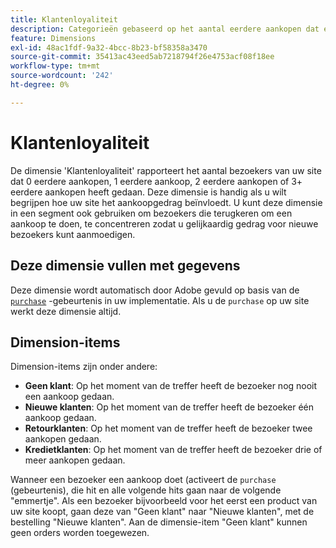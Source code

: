 ```yaml
---
title: Klantenloyaliteit
description: Categorieën gebaseerd op het aantal eerdere aankopen dat een bezoeker heeft gedaan.
feature: Dimensions
exl-id: 48ac1fdf-9a32-4bcc-8b23-bf58358a3470
source-git-commit: 35413ac43eed5ab7218794f26e4753acf08f18ee
workflow-type: tm+mt
source-wordcount: '242'
ht-degree: 0%

---
```


# Klantenloyaliteit

De dimensie &#39;Klantenloyaliteit&#39; rapporteert het aantal bezoekers van uw site dat 0 eerdere aankopen, 1 eerdere aankoop, 2 eerdere aankopen of 3+ eerdere aankopen heeft gedaan. Deze dimensie is handig als u wilt begrijpen hoe uw site het aankoopgedrag beïnvloedt. U kunt deze dimensie in een segment ook gebruiken om bezoekers die terugkeren om een aankoop te doen, te concentreren zodat u gelijkaardig gedrag voor nieuwe bezoekers kunt aanmoedigen.

## Deze dimensie vullen met gegevens

Deze dimensie wordt automatisch door Adobe gevuld op basis van de [`purchase`](/help/implement/vars/page-vars/events/event-purchase.md) -gebeurtenis in uw implementatie. Als u de `purchase` op uw site werkt deze dimensie altijd.

## Dimension-items

Dimension-items zijn onder andere:

* **Geen klant**: Op het moment van de treffer heeft de bezoeker nog nooit een aankoop gedaan.
* **Nieuwe klanten**: Op het moment van de treffer heeft de bezoeker één aankoop gedaan.
* **Retourklanten**: Op het moment van de treffer heeft de bezoeker twee aankopen gedaan.
* **Kredietklanten**: Op het moment van de treffer heeft de bezoeker drie of meer aankopen gedaan.

Wanneer een bezoeker een aankoop doet (activeert de `purchase` (gebeurtenis), die hit en alle volgende hits gaan naar de volgende &quot;emmertje&quot;. Als een bezoeker bijvoorbeeld voor het eerst een product van uw site koopt, gaan deze van &quot;Geen klant&quot; naar &quot;Nieuwe klanten&quot;, met de bestelling &quot;Nieuwe klanten&quot;. Aan de dimensie-item &quot;Geen klant&quot; kunnen geen orders worden toegewezen.

